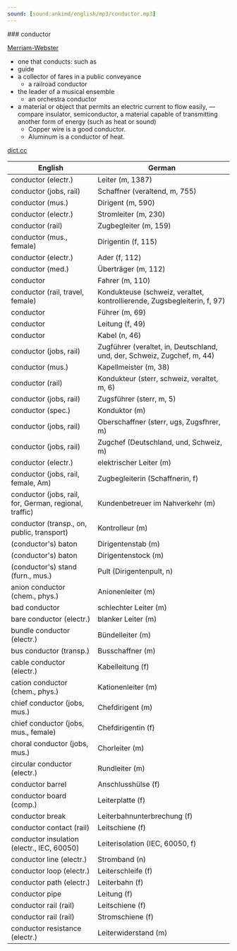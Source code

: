 ```yaml
---
sound: [sound:ankimd/english/mp3/conductor.mp3]
---
```


\### conductor

[Merriam-Webster](https://www.merriam-webster.com/dictionary/conductor)

- one that conducts: such as
- guide
- a collector of fares in a public conveyance
    - a railroad conductor
- the leader of a musical ensemble
    - an orchestra conductor
- a material or object that permits an electric current to flow easily, — compare insulator, semiconductor, a material capable of transmitting another form of energy (such as heat or sound)
    - Copper wire is a good conductor.
    - Aluminum is a conductor of heat.

[dict.cc](https://www.dict.cc/conductor)

| English        | German       |
| -------------- | ------------ |
| conductor (electr.) | Leiter (m, 1387) |
| conductor (jobs, rail) | Schaffner (veraltend, m, 755) |
| conductor (mus.) | Dirigent (m, 590) |
| conductor (electr.) | Stromleiter (m, 230) |
| conductor (rail) | Zugbegleiter (m, 159) |
| conductor (mus., female) | Dirigentin (f, 115) |
| conductor (electr.) | Ader (f, 112) |
| conductor (med.) | Überträger (m, 112) |
| conductor | Fahrer (m, 110) |
| conductor (rail, travel, female) | Kondukteuse (schweiz, veraltet, kontrollierende, Zugsbegleiterin, f, 97) |
| conductor | Führer (m, 69) |
| conductor | Leitung (f, 49) |
| conductor | Kabel (n, 46) |
| conductor (jobs, rail) | Zugführer <Zf> (veraltet, in, Deutschland, und, der, Schweiz, Zugchef, m, 44) |
| conductor (mus.) | Kapellmeister (m, 38) |
| conductor (rail) | Kondukteur (sterr, schweiz, veraltet, m, 6) |
| conductor (jobs, rail) | Zugsführer (sterr, m, 5) |
| conductor (spec.) | Konduktor (m) |
| conductor (jobs, rail) | Oberschaffner (sterr, ugs, Zugsfhrer, m) |
| conductor (jobs, rail) | Zugchef (Deutschland, und, Schweiz, m) |
| conductor (electr.) | elektrischer Leiter (m) |
| conductor (jobs, rail, female, Am) | Zugbegleiterin (Schaffnerin, f) |
| conductor (jobs, rail, for, German, regional, traffic) | Kundenbetreuer im Nahverkehr <KiN> (m) |
| conductor (transp., on, public, transport) | Kontrolleur (m) |
| (conductor's) baton | Dirigentenstab (m) |
| (conductor's) baton | Dirigentenstock (m) |
| (conductor's) stand (furn., mus.) | Pult (Dirigentenpult, n) |
| anion conductor (chem., phys.) | Anionenleiter (m) |
| bad conductor | schlechter Leiter (m) |
| bare conductor (electr.) | blanker Leiter (m) |
| bundle conductor (electr.) | Bündelleiter (m) |
| bus conductor (transp.) | Busschaffner (m) |
| cable conductor (electr.) | Kabelleitung (f) |
| cation conductor (chem., phys.) | Kationenleiter (m) |
| chief conductor (jobs, mus.) | Chefdirigent (m) |
| chief conductor (jobs, mus., female) | Chefdirigentin (f) |
| choral conductor (jobs, mus.) | Chorleiter (m) |
| circular conductor (electr.) | Rundleiter (m) |
| conductor barrel | Anschlusshülse (f) |
| conductor board (comp.) | Leiterplatte (f) |
| conductor break | Leiterbahnunterbrechung (f) |
| conductor contact (rail) | Leitschiene (f) |
| conductor insulation (electr., IEC, 60050) | Leiterisolation (IEC, 60050, f) |
| conductor line (electr.) | Stromband (n) |
| conductor loop (electr.) | Leiterschleife (f) |
| conductor path (electr.) | Leiterbahn (f) |
| conductor pipe | Leitung (f) |
| conductor rail (rail) | Leitschiene (f) |
| conductor rail (rail) | Stromschiene (f) |
| conductor resistance (electr.) | Leiterwiderstand (m) |

